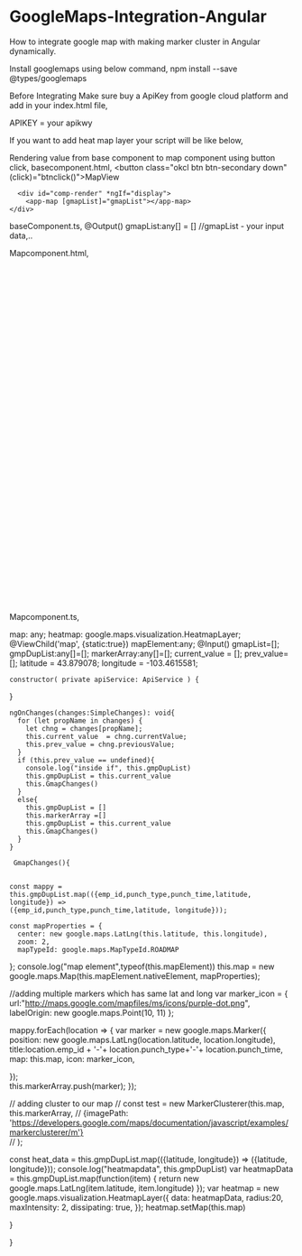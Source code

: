 # GoogleMaps-Integration-Angular
How to integrate google map with making marker cluster  in Angular dynamically.


Install googlemaps using below command,
npm install --save @types/googlemaps

Before Integrating Make sure buy a ApiKey from google cloud platform and add in your index.html file,
  <script src="http://maps.googleapis.com/maps/api/js?key=APIKEY"></script>
  APIKEY = your apikwy
  
  
If you want to add heat map layer your script will be like below,
  <script src="http://maps.googleapis.com/maps/api/js?key=APIKEY&libraries=visualization&callback=initMap"></script>

Rendering value from base component to map component using button click,
basecomponent.html,
     <button  class="okcl btn btn-secondary down"
                (click)="btnclick()">MapView</button> 

      <div id="comp-render" *ngIf="display">
        <app-map [gmapList]="gmapList"></app-map>
    </div>
baseComponent.ts,
 @Output() gmapList:any[] = [] 
 //gmapList - your input data,..
  
Mapcomponent.html,
<div #map style="width:100%;height:600px"></div>

Mapcomponent.ts,

map: any;
  heatmap: google.maps.visualization.HeatmapLayer; 
  @ViewChild('map', {static:true}) mapElement:any;
  @Input() gmapList=[];
  gmpDupList:any[]=[];
  markerArray:any[]=[];
  current_value = [];
  prev_value=[];
  latitude = 43.879078;
  longitude = -103.4615581;
 
    
    constructor( private apiService: ApiService ) { 
      
  }

    ngOnChanges(changes:SimpleChanges): void{
      for (let propName in changes) {
        let chng = changes[propName];
        this.current_value  = chng.currentValue;
        this.prev_value = chng.previousValue;
      }
      if (this.prev_value == undefined){
        console.log("inside if", this.gmpDupList)
        this.gmpDupList = this.current_value
        this.GmapChanges()
      }
      else{
        this.gmpDupList = []
        this.markerArray =[]
        this.gmpDupList = this.current_value
        this.GmapChanges()
      }
    }

     GmapChanges(){ 
 
    
    const mappy = this.gmpDupList.map(({emp_id,punch_type,punch_time,latitude, longitude}) => 
    ({emp_id,punch_type,punch_time,latitude, longitude}));
   
    const mapProperties = {
      center: new google.maps.LatLng(this.latitude, this.longitude),
      zoom: 2,
      mapTypeId: google.maps.MapTypeId.ROADMAP
      
 };
 console.log("map element",typeof(this.mapElement))
 this.map = new google.maps.Map(this.mapElement.nativeElement, mapProperties);

//adding multiple markers which has same lat and long
 var marker_icon = {
  url:"http://maps.google.com/mapfiles/ms/icons/purple-dot.png",
  labelOrigin: new google.maps.Point(10, 11)
};


 mappy.forEach(location => {
  var marker = new google.maps.Marker({
    position: new google.maps.LatLng(location.latitude, location.longitude),
    title:location.emp_id + '-'+ location.punch_type+'-'+ location.punch_time,
    map: this.map,
    icon: marker_icon,
    
  });  
    this.markerArray.push(marker);
  });

  // adding cluster to our map
  // const test = new MarkerClusterer(this.map, this.markerArray,
  //   {imagePath: 'https://developers.google.com/maps/documentation/javascript/examples/markerclusterer/m'}     
  // );
  
  const heat_data = this.gmpDupList.map(({latitude, longitude}) => ({latitude, longitude}));
  console.log("heatmapdata", this.gmpDupList)
  var heatmapData = this.gmpDupList.map(function(item) {
  return new google.maps.LatLng(item.latitude, item.longitude)
  });
  var heatmap = new google.maps.visualization.HeatmapLayer({ 
  data: heatmapData, 
  radius:20,
  maxIntensity: 2,
  dissipating: true,
  });
  heatmap.setMap(this.map)

  }

}

